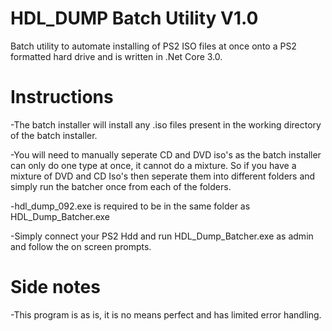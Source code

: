 # HDL_DUMP Batch Utility V1.0
Batch utility to automate installing of PS2 ISO files at once onto a PS2 formatted hard drive and is written in .Net Core 3.0.

# Instructions
-The batch installer will install any .iso files present in the working directory of the batch installer.

-You will need to manually seperate CD and DVD iso's as the batch installer can only do one type at once, it cannot do a mixture. So if you have a mixture of DVD and CD Iso's then seperate them into different folders and simply run the batcher once from each of the folders.

-hdl_dump_092.exe is required to be in the same folder as HDL_Dump_Batcher.exe

-Simply connect your PS2 Hdd and run HDL_Dump_Batcher.exe as admin and follow the on screen prompts.

# Side notes
-This program is as is, it is no means perfect and has limited error handling. 
